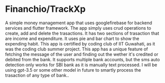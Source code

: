 # Financhio/TrackXp

A simple money management app that uses googlefirebase for backend services and flutter framework.
The app simply uses crud operations to create, add and delete the trasactions.
It has two sections of trasaction that are income and expenditure. It uses pie and bar chart to show the expending habit.
This app is certified by coding club of IIT Guwahati, as it was the coding club summer project.
This app has a unique feature of fetching the message of the user and finding out the wether it's credited or debited from the bank.
It supports multiple bank accounts, but the sms auto detection only works for SBI bank as it is manually text processed.
I will be using gpt-3.5 or some other model in future to smartly process the trasaction of any type of bank..
